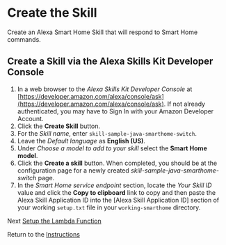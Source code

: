 # Create the Skill

Create an Alexa Smart Home Skill that will respond to Smart Home commands.

## Create a Skill via the Alexa Skills Kit Developer Console

1. In a web browser to the *Alexa Skills Kit Developer Console* at [https://developer.amazon.com/alexa/console/ask](https://developer.amazon.com/alexa/console/ask). If not already authenticated, you may have to Sign In with your Amazon Developer Account.
2. Click the **Create Skill** button.
3. For the _Skill name_, enter `skill-sample-java-smarthome-switch`.
4. Leave the _Default language_ as **English (US)**.
5. Under _Choose a model to add to your skill_ select the **Smart Home model**.
6. Click the **Create a skill** button. When completed, you should be at the configuration page for a newly created *skill-sample-java-smarthome-switch* page.
7. In the *Smart Home service endpoint* section, locate the *Your Skill ID* value and click the **Copy to clipboard** link to copy and then paste the Alexa Skill Application ID into the [Alexa Skill Application ID] section of your working `setup.txt` file in your `working-smarthome` directory.


Next [Setup the Lambda Function](setup-the-lambda-function.md)

Return to the [Instructions](README.md)